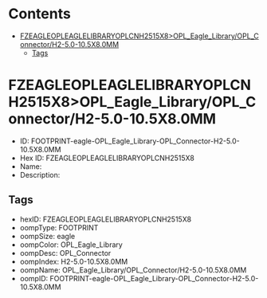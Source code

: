 



Contents
========

* [FZEAGLEOPLEAGLELIBRARYOPLCNH2515X8>OPL_Eagle_Library/OPL_Connector/H2-5.0-10.5X8.0MM](#fzeagleopleaglelibraryoplcnh2515x8opl_eagle_libraryopl_connectorh2-50-105x80mm)
	* [Tags](#tags)

# FZEAGLEOPLEAGLELIBRARYOPLCNH2515X8>OPL_Eagle_Library/OPL_Connector/H2-5.0-10.5X8.0MM

- ID: FOOTPRINT-eagle-OPL_Eagle_Library-OPL_Connector-H2-5.0-10.5X8.0MM
- Hex ID: FZEAGLEOPLEAGLELIBRARYOPLCNH2515X8
- Name: 
- Description: 

## Tags

- hexID: FZEAGLEOPLEAGLELIBRARYOPLCNH2515X8
- oompType: FOOTPRINT
- oompSize: eagle
- oompColor: OPL_Eagle_Library
- oompDesc: OPL_Connector
- oompIndex: H2-5.0-10.5X8.0MM
- oompName: OPL_Eagle_Library/OPL_Connector/H2-5.0-10.5X8.0MM
- oompID: FOOTPRINT-eagle-OPL_Eagle_Library-OPL_Connector-H2-5.0-10.5X8.0MM
